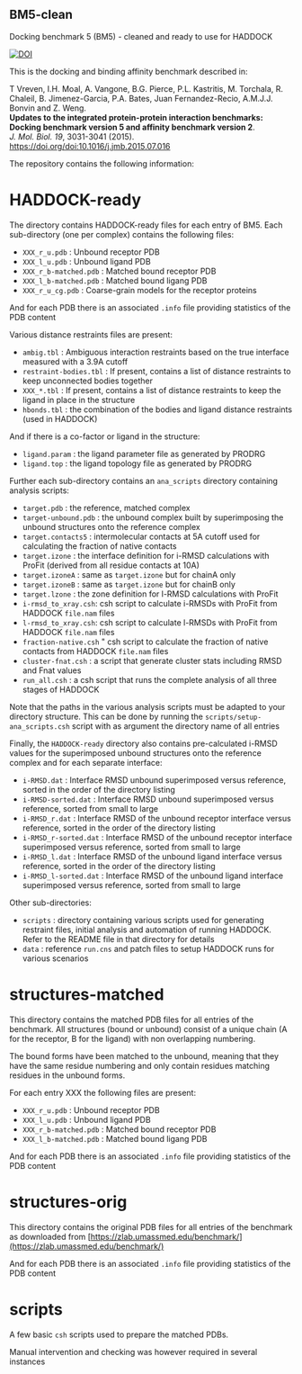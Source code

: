 ## BM5-clean

Docking benchmark 5 (BM5) - cleaned and ready to use for HADDOCK

[![DOI](https://zenodo.org/badge/162272657.svg)](https://zenodo.org/badge/latestdoi/162272657)

This is the docking and binding affinity benchmark described in:

T Vreven, I.H. Moal, A. Vangone, B.G. Pierce, P.L. Kastritis, M. Torchala, R. Chaleil, 
B. Jimenez-Garcia, P.A. Bates, Juan Fernandez-Recio, A.M.J.J. Bonvin and Z. Weng.  
**Updates to the integrated protein-protein interaction benchmarks: Docking benchmark version 5 and affinity benchmark version 2**. <BR>
_J. Mol. Biol._ *19*, 3031-3041 (2015).  
<https://doi.org/doi:10.1016/j.jmb.2015.07.016>

The repository contains the following information:

# HADDOCK-ready 

The directory contains HADDOCK-ready files for each entry of BM5.
Each sub-directory (one per complex) contains the following files:

* `XXX_r_u.pdb` : Unbound receptor PDB
* `XXX_l_u.pdb` : Unbound ligand PDB
* `XXX_r_b-matched.pdb` : Matched bound receptor PDB
* `XXX_l_b-matched.pdb` : Matched bound ligang PDB
* `XXX_r_u_cg.pdb` : Coarse-grain models for the receptor proteins

And for each PDB there is an associated `.info` file providing statistics of the PDB content



Various distance restraints files are present:

* `ambig.tbl` : Ambiguous interaction restraints based on the true interface measured with a 3.9A cutoff
* `restraint-bodies.tbl` : If present, contains a list of distance restraints to keep unconnected bodies together 
* `XXX_*.tbl` : If present, contains a list of distance restraints to keep the ligand in place in the structure
* `hbonds.tbl` : the combination of the bodies and ligand distance restraints (used in HADDOCK)

And if there is a co-factor or ligand in the structure:

* `ligand.param` : the ligand parameter file as generated by PRODRG
* `ligand.top` : the ligand topology file as generated by PRODRG

Further each sub-directory contains an `ana_scripts` directory containing analysis scripts:

* `target.pdb` : the reference, matched complex 
* `target-unbound.pdb` : the unbound complex built by superimposing the unbound structures onto the reference complex
* `target.contacts5` : intermolecular contacts at 5A cutoff used for calculating the fraction of native contacts
* `target.izone` : the interface definition for i-RMSD calculations with ProFit (derived from all residue contacts at 10A)
* `target.izoneA` : same as `target.izone` but for chainA only
* `target.izoneB` : same as `target.izone` but for chainB only
* `target.lzone` : the zone definition for l-RMSD calculations with ProFit 
* `i-rmsd_to_xray.csh`: csh script to calculate i-RMSDs with ProFit from HADDOCK `file.nam` files
* `l-rmsd_to_xray.csh`: csh script to calculate l-RMSDs with ProFit from HADDOCK `file.nam` files
* `fraction-native.csh` " csh script to calculate the fraction of native contacts from HADDOCK `file.nam` files
* `cluster-fnat.csh` : a script that generate cluster stats including RMSD and Fnat values
* `run_all.csh` : a csh script that runs the complete analysis of all three stages of HADDOCK

Note that the paths in the various analysis scripts must be adapted to your directory structure.
This can be done by running the `scripts/setup-ana_scripts.csh` script with as argument the directory name of all entries

Finally, the `HADDOCK-ready` directory also contains pre-calculated i-RMSD values for the superimposed unbound structures onto the reference complex and for each separate interface:

* `i-RMSD.dat` : Interface RMSD unbound superimposed versus reference, sorted in the order of the directory listing
* `i-RMSD-sorted.dat` : Interface RMSD unbound superimposed versus reference, sorted from small to large
* `i-RMSD_r.dat` : Interface RMSD of the unbound receptor interface versus reference, sorted in the order of the directory listing
* `i-RMSD_r-sorted.dat` : Interface RMSD of the unbound receptor interface superimposed versus reference, sorted from small to large
* `i-RMSD_l.dat` : Interface RMSD of the unbound ligand interface versus reference, sorted in the order of the directory listing
* `i-RMSD_l-sorted.dat` : Interface RMSD of the unbound ligand interface superimposed versus reference, sorted from small to large

Other sub-directories:

* `scripts` : directory containing various scripts used for generating restraint files, initial analysis and automation of running HADDOCK. Refer to the README file in that directory for details
* `data` : reference `run.cns` and patch files to setup HADDOCK runs for various scenarios



# structures-matched

This directory contains the matched PDB files for all entries of the benchmark.
All structures (bound or unbound) consist of a unique chain (A for the receptor, B for the ligand)
with non overlapping numbering.

The bound forms have been matched to the unbound, meaning that they have the same residue numbering
and only contain residues matching residues in the unbound forms.

For each entry XXX the following files are present:

* `XXX_r_u.pdb` : Unbound receptor PDB
* `XXX_l_u.pdb` : Unbound ligand PDB
* `XXX_r_b-matched.pdb` : Matched bound receptor PDB
* `XXX_l_b-matched.pdb` : Matched bound ligang PDB

And for each PDB there is an associated `.info` file providing statistics of the PDB content


# structures-orig

This directory contains the original PDB files for all entries of the benchmark as downloaded
from [https://zlab.umassmed.edu/benchmark/](https://zlab.umassmed.edu/benchmark/)

And for each PDB there is an associated `.info` file providing statistics of the PDB content


# scripts

A few basic `csh` scripts used to prepare the matched PDBs. 

Manual intervention and checking was however required in several instances
